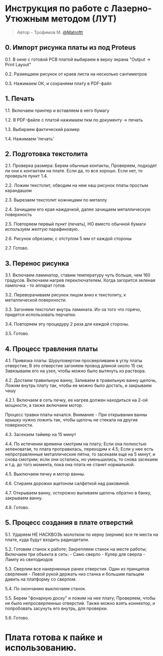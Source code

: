# Инструкция по работе с Лазерно-Утюжным методом (ЛУТ)

> Автор - Трофимов М. [@Matroftt](https://github.com/Matroftt)

## 0. Импорт рисунка платы из под Proteus

  0.1. В окне с готовой PCB платой выбираем в верху экрана "Output -> Print Layout"

  0.2. Размещаем рисунок от краев листа на несколько сантиметров

  0.3. Нажимаем ОК, и сохраняем плату в PDF-файл


## 1. Печать

1.1. Включаем принтер и вставляем в него бумагу

1.2. В PDF-файле с платой нажимаем пкм по документу -> печать

1.3. Выбираем фактический размер

1.4. Нажимаем 'печать'

## 2. Подготовка текстолита

2.1. Проверка размера: Берем обычные контакты, Проверяем, подходят ли они к контактам на плате. Если да, то все хорошо. Если нет, то проверьте пункт 1.4.

2.2. Ложим текстолит, обводим на нем наш рисунок платы простым карандашом

2.3. Вырезаем текстолит ножницами по металлу

2.4. Зачищаем его края наждачкой, далее зачищаем металлическую поверхность

2.5. Повторяем первый пункт (печать),
     НО вместо обычной бумаги используем желтую парафиновую.
     
2.6. Рисунок обрезаем, с отступом 5 мм от каждой стороны

2.7. Готово.

## 3. Перенос рисунка

  3.1. Включаем ламинатор, ставим температуру чуть больше, чем 160 градусов.
       Включаем нагрев переключателем.
   Когда загорится зеленая лампочка - то аппарат готов.
   
  3.2. Переворачиваем рисунок лицом вниз к текстолиту, к металлической поверхности.
  
  3.3. Загоняем текстолит внутрь ламината.
       Из-за того что горячо, придется использовать перчатки.
       
  3.4. Повторяем эту процедуру 2 раза для каждой стороны.
  
  3.5. Готово.
  
## 4. Процесс травления платы
 
  4.1. Привязка платы: Шуруповертом просверливаем в углу платы отверстие; В это отверстие загоняем провод длиной около 15 см; Завязываем его на узел, чтобы можно было вытянуть из раствора.
  
  4.2. Достаем травильную ванну, Заливаем в травильную ванну щелочь, Ложим внутрь плату так, чтобы ее можно было достать, и закрываем чашу

4.2.1. Включаем в сеть печку, ее нагрев должен находиться на 2-ой мощности, а также включаем мотор.

Процесс травки платы начался. Внимание - При открывании ванны крышку нужно ложить так, чтобы щелочь не стекала на другие поверхности.

  4.3. Засекаем таймер на 15 минут
  
  4.4. По истечении времени смотрим на плату; Если она полностью зеленоватая, то плата протравилась, переходим к 4.5; Если у нее есть непротравленные металлические пятна, то засекаем еще на 5 минут, и снова смотрим; если они остались, но уменьшились, то снова засекаем и т.д. до того момента, пока она плата не станет нормальной.
  
  4.5. Выключаем печку и мотор ванны.
  
  4.6. Стираем дорожки ацетоном салфеткой над раковиной.
  
  4.7. Открываем ванну, осторожно выливаем щелочь обратно в банку, закрываем ванну.
  
  4.8. Готово.
  
## 5. Процесс создания в плате отверстий
  5.1. Ударяем НЕ НАСКВОЗЬ молотком по керну (керним) 
       все те места на плате, куда будут входить радиодетали.
       
  5.2. Готовим станок к работе; Закрепляем станок на месте работы; Включаем три объекта в сеть:
       - Само сверло
       - Кулер для сверла
       - Лампу из светодиодов
       
  5.3. Сверлим все накерненные ранее отверстия.
     Один из принципов сверления -
     Левой рукой держать низ станка и большим пальцем давить на платформу со сверлом.
     
  5.4. По окончанию выключаем станок.
  
  5.5. Берем "фонарную доску" и ложим на нее плату;
       Проверяем, чтобы не было непросверленных отверстий. Также можно взять коннектор, и попробовать засунуть его внутрь, для проверки.
       
  5.6. Готово.

# Плата готова к пайке и использованию.
